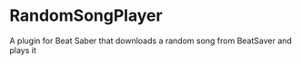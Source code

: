 # RandomSongPlayer
A plugin for Beat Saber that downloads a random song from BeatSaver and plays it
